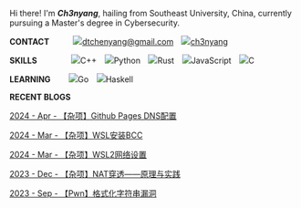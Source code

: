 
Hi there! I'm ***Ch3nyang***, hailing from Southeast University, China, currently pursuing a Master's degree in Cybersecurity.

**CONTACT**&emsp;&emsp;&emsp;<a href="mailto:dtchenyang@gmail.com" class="item"><img src="https://api.iconify.design/logos:google-gmail.svg" class="iconify" loading="lazy"><span>dtchenyang@gmail.com</span></a>&emsp;<a href="https://twitter.com/ch3nyang" class="item"><img src="https://api.iconify.design/logos:twitter.svg" class="iconify" loading="lazy"><span>ch3nyang</span></a>

**SKILLS**&emsp;&emsp;&emsp;&emsp;&nbsp;<img src="https://api.iconify.design/vscode-icons:file-type-cpp.svg" class="iconify" loading="lazy"><span>C++</span>&emsp;<img src="https://api.iconify.design/vscode-icons:file-type-python.svg" class="iconify" loading="lazy"><span>Python</span>&emsp;<img src="https://api.iconify.design/vscode-icons:file-type-rust.svg" class="iconify" loading="lazy"><span>Rust</span>&emsp;<img src="https://api.iconify.design/vscode-icons:file-type-js.svg" class="iconify" loading="lazy"><span>JavaScript</span>&emsp;<img src="https://api.iconify.design/vscode-icons:file-type-c.svg" class="iconify" loading="lazy"><span>C</span>

**LEARNING**&emsp;&emsp;&nbsp;<img src="https://api.iconify.design/vscode-icons:file-type-go.svg" class="iconify" loading="lazy"><span>Go</span>&emsp;<img src="https://api.iconify.design/vscode-icons:file-type-haskell.svg" class="iconify" loading="lazy"><span>Haskell</span>

**RECENT BLOGS**

<!-- BLOG-POST-LIST:START --><p><a href= /post/Github_Pages_DNS%E9%85%8D%E7%BD%AE/ >2024 - Apr - 【杂项】Github Pages DNS配置</a></p><p><a href= /post/WSL%E5%AE%89%E8%A3%85BCC/ >2024 - Mar - 【杂项】WSL安装BCC</a></p><p><a href= /post/WSL2%E7%BD%91%E7%BB%9C%E8%AE%BE%E7%BD%AE/ >2024 - Mar - 【杂项】WSL2网络设置</a></p><p><a href= /post/NAT%E7%A9%BF%E9%80%8F%E5%8E%9F%E7%90%86%E4%B8%8E%E5%AE%9E%E8%B7%B5/ >2023 - Dec - 【杂项】NAT穿透——原理与实践</a></p><p><a href= /post/format_string/ >2023 - Sep - 【Pwn】格式化字符串漏洞</a></p><!-- BLOG-POST-LIST:END -->
